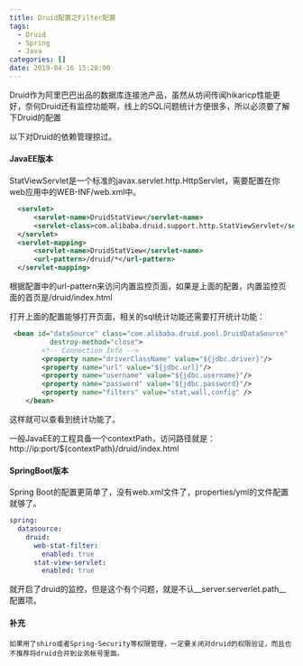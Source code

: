 ```yaml
---
title: Druid配置之Filter配置
tags:
  - Druid
  - Spring
  - Java
categories: []
date: 2019-04-16 15:28:00
---
```

Druid作为阿里巴巴出品的数据库连接池产品，虽然从坊间传闻hikaricp性能更好，奈何Druid还有监控功能啊，线上的SQL问题统计方便很多，所以必须要了解下Druid的配置

以下对Druid的依赖管理掠过。
#### JavaEE版本

StatViewServlet是一个标准的javax.servlet.http.HttpServlet，需要配置在你web应用中的WEB-INF/web.xml中。
``` xml
  <servlet>
      <servlet-name>DruidStatView</servlet-name>
      <servlet-class>com.alibaba.druid.support.http.StatViewServlet</servlet-class>
  </servlet>
  <servlet-mapping>
      <servlet-name>DruidStatView</servlet-name>
      <url-pattern>/druid/*</url-pattern>
  </servlet-mapping>
 ```
根据配置中的url-pattern来访问内置监控页面，如果是上面的配置，内置监控页面的首页是/druid/index.html

打开上面的配置能够打开页面，相关的sql统计功能还需要打开统计功能：
``` xml
 <bean id="dataSource" class="com.alibaba.druid.pool.DruidDataSource"
          destroy-method="close">
        <!-- Connection Info -->
        <property name="driverClassName" value="${jdbc.driver}"/>
        <property name="url" value="${jdbc.url}"/>
        <property name="username" value="${jdbc.username}"/>
        <property name="password" value="${jdbc.password}"/>
        <property name="filters" value="stat,wall,config" />
    </bean>
```
这样就可以查看到统计功能了。

一般JavaEE的工程具备一个contextPath，访问路径就是：http://ip:port/${contextPath}/druid/index.html




#### SpringBoot版本
Spring Boot的配置更简单了，没有web.xml文件了，properties/yml的文件配置就够了。
``` yml
spring:
  datasource:
    druid:
      web-stat-filter:
        enabled: true
      stat-view-servlet:
        enabled: true
```
就开启了druid的监控，但是这个有个问题，就是不认__server.serverlet.path__配置项。

#### 补充


	如果用了shiro或者Spring-Security等权限管理，一定要关闭对druid的权限验证，而且也不推荐将druid合并到业务帐号里面。